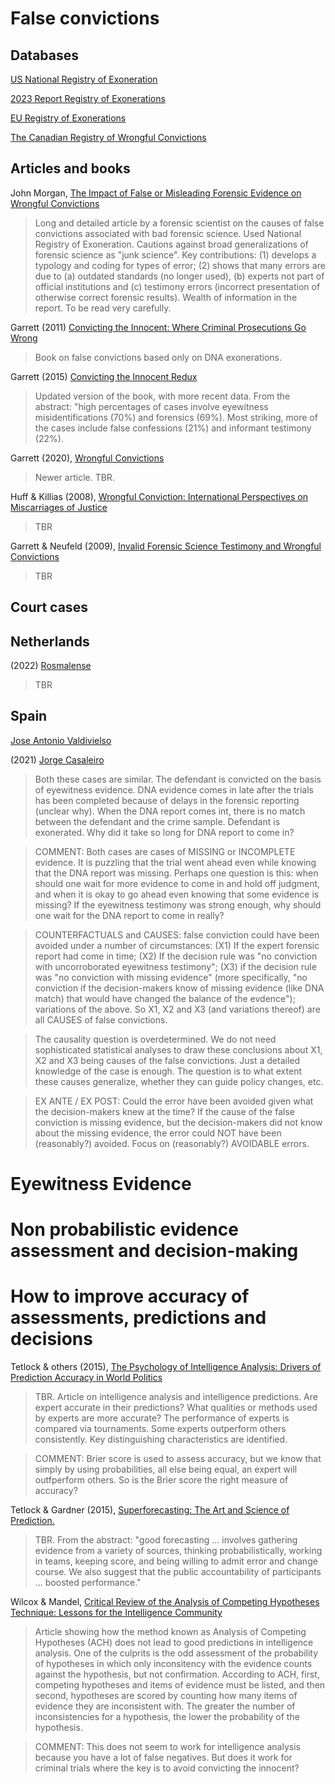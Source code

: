 # False convictions

## Databases
[US National Registry of Exoneration](https://www.law.umich.edu/special/exoneration/Pages/about.aspx)

[2023 Report Registry of Exonerations](https://www.law.umich.edu/special/exoneration/Documents/2023%20Annual%20Report.pdf)

[EU Registry of Exonerations](https://www.registryofexonerations.eu/)

[The Canadian Registry of Wrongful Convictions](https://www.wrongfulconvictions.ca/)

## Articles and books

John Morgan, [The Impact of False or Misleading Forensic Evidence on Wrongful Convictions](https://nij.ojp.gov/topics/articles/impact-false-or-misleading-forensic-evidence-wrongful-convictions)

> Long and detailed article by a forensic scientist on the causes of false convictions associated with bad forensic science. Used National Registry of Exoneration.
> Cautions against broad generalizations of forensic science as "junk science". Key contributions: (1) develops a typology and coding for types of error;
> (2) shows that many errors are due to (a) outdated standards (no longer used), (b) experts not part of official institutions and
> (c) testimony errors (incorrect presentation of otherwise correct forensic results). Wealth of information in the report. To be read very carefully. 


Garrett (2011) [Convicting the Innocent: Where Criminal Prosecutions Go Wrong](https://convictingtheinnocent.com/)

> Book on false convictions based only on DNA exonerations.

Garrett (2015) [Convicting the Innocent Redux](https://papers.ssrn.com/sol3/papers.cfm?abstract_id=2638472)

> Updated version of the book, with more recent data. From the abstract: "high percentages of cases involve eyewitness misidentifications (70%) and forensics (69%). Most striking, more of the cases include false confessions (21%) and informant testimony (22%).

Garrett (2020), [Wrongful Convictions](https://www.annualreviews.org/content/journals/10.1146/annurev-criminol-011518-024739)
> Newer article. TBR.

Huff & Killias (2008), [Wrongful Conviction: International Perspectives on Miscarriages of Justice]()

> TBR

Garrett & Neufeld (2009), [Invalid Forensic Science Testimony and Wrongful Convictions]()

> TBR

 ## Court cases

## Netherlands

(2022) [Rosmalense](https://www.rechtspraak.nl/Organisatie-en-contact/Organisatie/Gerechtshoven/Gerechtshof-Arnhem-Leeuwarden/Nieuws/Paginas/Alsnog-vrijspraak-Rosmalense-flatmoord.aspx)

> TBR

## Spain

[Jose Antonio Valdivielso](https://www.registryofexonerations.eu/case_details/jose-antonio-valdivielso-attempted-murdermanslaughter-2002/)

(2021) [Jorge Casaleiro](https://www.registryofexonerations.eu/case_details/jorge-casaleiro-robberyburglary-2017/)

> Both these cases are similar. The defendant is convicted on the basis of eyewitness evidence. DNA evidence comes in late after the trials has been completed because of delays in the forensic reporting (unclear why). When the DNA report comes int, there is no match between the defendant and the crime sample. Defendant is exonerated. Why did it take so long for DNA report to come in?

> COMMENT: Both cases are cases of MISSING or INCOMPLETE evidence. It is puzzling that the trial went ahead even while knowing that the DNA report was missing.
>  Perhaps one question is this: when should one wait for more evidence to come in and hold off judgment, and when it is okay to go ahead even knowing that some evidence is missing? If the eyewitness testimony was strong enough, why should one wait for the DNA report to come in really?

> COUNTERFACTUALS and CAUSES: false conviction could have been avoided under a number of circumstances: (X1) If the expert forensic report had come in time; (X2) If the decision rule was "no conviction with uncorroborated eyewitness testimony"; (X3) if the decision rule was "no conviction with missing evidence" (more specifically, "no conviction if the decision-makers know of missing evidence (like DNA match) that would have changed the balance of the evdence"); variations of the above. So X1, X2 and X3 (and variations thereof) are all CAUSES of false convictions.

> The causality question is overdetermined. We do not need sophisticated statistical analyses to draw these conclusions about X1, X2 and X3 being causes of the false convictions. Just a detailed knowledge of the case is enough. The question is to what extent these causes generalize, whether they can guide policy changes, etc.

> EX ANTE / EX POST: Could the error have been avoided given what the decision-makers knew at the time? If the cause of the false conviction is missing evidence, but the decision-makers did not know about the missing evidence, the error could NOT have been (reasonably?) avoided.  Focus on (reasonably?) AVOIDABLE errors. 

# Eyewitness Evidence

# Non probabilistic evidence assessment and decision-making

# How to improve accuracy of assessments, predictions and decisions

Tetlock & others (2015), [The Psychology of Intelligence Analysis: Drivers of Prediction Accuracy in World Politics](https://www.apa.org/pubs/journals/releases/xap-0000040.pdf)

> TBR. Article on intelligence analysis and intelligence predictions. Are expert accurate in their predictions? What qualities or methods used by experts are more accurate? The performance of experts is compared via tournaments. Some experts outperform others consistently. Key distinguishing characteristics are identified. 

> COMMENT: Brier score is used to assess accuracy, but we know that simply by using probabilities, all else being equal, an expert will outfperform others. So is the Brier score the right measure of accuracy? 

Tetlock & Gardner (2015), [Superforecasting: The Art and Science of Prediction.]()

> TBR. From the abstract: "good forecasting ... involves gathering evidence from a variety of sources, thinking probabilistically, working in teams, keeping score, and being willing to admit error and change course. We also suggest that the public accountability of participants ... boosted performance."

Wilcox & Mandel, [Critical Review of the Analysis of Competing Hypotheses Technique: Lessons for the Intelligence Community]()

> Article showing how the method known as Analysis of Competing Hypotheses (ACH) does not lead to good predictions in intelligence analysis. One of the culprits is the odd assessment of the probability of hypotheses in which only inconsitency with the evidence counts against the hypothesis, but not confirmation. According to ACH, first, competing hypotheses and items of evidence must be listed, and then second, hypotheses are scored by counting how many items of evidence they are inconsistent with. The greater the number of inconsistencies for a hypothesis, the lower the probability of the hypothesis.

> COMMENT: This does not seem to work for intelligence analysis because you have a lot of false negatives. But does it work for criminal trials where the key is to avoid convicting the innocent?  
